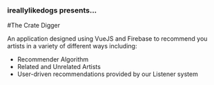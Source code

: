 ### ireallylikedogs presents...

#The Crate Digger

An application designed using VueJS and Firebase to recommend you artists in a variety of different ways including:

- Recommender Algorithm
- Related and Unrelated Artists
- User-driven recommendations provided by our Listener system
